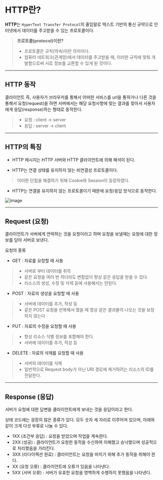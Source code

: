 # HTTP란?

**HTTP**는 `HyperText Transfer Protocol`의 줄임말로 텍스트 기반의 통신 규약으로 인터넷에서 데이터를 주고받을 수 있는 프로토콜이다.

> **프로토콜(protocol)이란?**
> - 프로토콜은 규칙(약속)이란 의미이다.
> - 컴퓨터 네트워크(관계망)에서 데이터를 주고받을 때, 이러한 규칙에 맞춰 개발함으로써 서로 정보를 교환할 수 있게 된 것이다.

***

## HTTP 동작

클라이언트 즉, 사용자가 브라우저를 통해서 어떠한 서비스를 url을 통하거나 다른 것을 통해서 요청(request)을 하면 서버에서는 해당 요청사항에 맞는 결과를 찾아서 사용자에게 응답(response)하는 형태로 동작한다.
> - 요청 : client -> server
> - 응답 : server -> client

***

## HTTP의 특징

- HTTP 메시지는 HTTP 서버와 HTTP 클라이언트에 의해 해석이 된다.

- HTTP는 연결 상태를 유지하지 않는 비연결성 프로토콜이다.
> 이러한 단점을 해결하기 위해 Cookie와 Session이 등장하였다.

- HTTP는 연결을 유지하지 않는 프로토콜이기 때문에 요청/응답 방식으로 동작한다.

![image](https://velog.velcdn.com/post-images%2Fsurim014%2Fe0aa5520-2d59-11ea-86da-fb3b00230640%2Fimage.png)

***

## Request (요청)
클라이언트가 서버에게 연락하는 것을 요청이라고 하며 요청을 보낼때는 요청에 대한 정보를 담아 서버로 보낸다.

요청의 종류
- GET : 자료를 요청할 때 사용
> - 서버로 부터 데이터를 취득
> - 같은 요청을 여러 번 하더라도 변함없이 항상 같은 응답을 받을 수 있다.
> - 리소스의 생성, 수정 및 삭제 등에 사용해서는 안된다.

- POST : 자료의 생성을 요청할 때 사용
> - 서버에 데이터를 추가, 작성 등
> - 같은 POST 요청을 반복해서 했을 때 항상 같은 결과물이 나오는 것을 보장하지 않는다

- PUT : 자료의 수정을 요청할 때 사용
> - 항상 리소스 식별 정보를 포함해야 한다.
> - 서버에 데이터를 추가, 작성 등

- DELETE : 자료의 삭제를 요청할 때 사용
> - 서버의 데이터를 삭제
> - 일반적으로 Request body가 아닌 URI 경로에 제거하려는 리소스의 ID를 전달한다.



***

## Response (응답)

서버가 요청에 대한 답변을 클라이언트에게 보내는 것을 응답이라고 한다.

상태 코드에는 굉장히 많은 종류가 있다. 모두 숫자 세 자리로 이루어져 있으며, 아래와 같이 크게 다섯 부류로 나눌 수 있다.

- 1XX (조건부 응답) : 요청을 받았으며 작업을 계속한다.
- 2XX (성공) : 클라이언트가 요청한 동작을 수신하여 이해했고 승낙했으며 성공적으로 처리했음을 가리킨다.
- 3XX (리다이렉션 완료) : 클라이언트는 요청을 마치기 위해 추가 동작을 취해야 한다.
- XX (요청 오류) : 클라이언트에 오류가 있음을 나타낸다.
- 5XX (서버 오류) : 서버가 유효한 요청을 명백하게 수행하지 못했음을 나타낸다.